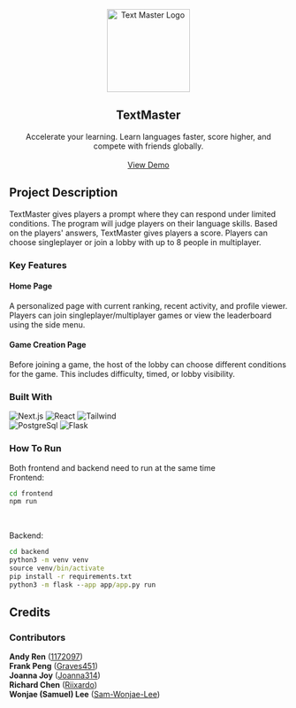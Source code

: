 <!-- INTRODUCTION -->

<div align="center">
  <a href="https://github.com/Riixardo/TextMaster">
    <img src="https://github.com/user-attachments/assets/55d86251-077e-4476-8f36-e2b339f34c07" alt="Text Master Logo" width="150" height="150">
  </a>

  <h2 align="center">TextMaster</h2>
  <p align="center">
    Accelerate your learning. Learn languages faster, score higher, and compete with friends globally.
    <br /> <br />
    <a href="https://youtu.be/6Tkb4Ml5n_s">View Demo</a>
  </p>
</div>

<!-- PROJECT DESCRIPTION -->
## Project Description
TextMaster gives players a prompt where they can respond under limited conditions. The program will judge players on their language skills. Based on the players' answers, TextMaster gives players a score. Players can choose singleplayer or join a lobby with up to 8 people in multiplayer.

### Key Features

#### Home Page
A personalized page with current ranking, recent activity, and profile viewer. Players can join singleplayer/multiplayer games or view the leaderboard using the side menu.

#### Game Creation Page
Before joining a game, the host of the lobby can choose different conditions for the game. This includes difficulty, timed, or lobby visibility.

### Built With
![Next.js](https://img.shields.io/badge/next.js-000000?style=for-the-badge&logo=nextdotjs&logoColor=white)
![React](https://img.shields.io/badge/React-20232A?style=for-the-badge&logo=react&logoColor=61DAFB)
![Tailwind](https://img.shields.io/badge/Tailwind_CSS-38B2AC?style=for-the-badge&logo=tailwind-css&logoColor=white)
\
![PostgreSql](https://img.shields.io/badge/PostgreSQL-316192?style=for-the-badge&logo=postgresql&logoColor=white)
![Flask](	https://img.shields.io/badge/Flask-000000?style=for-the-badge&logo=flask&logoColor=white)

### How To Run
Both frontend and backend need to run at the same time
<br />
Frontend:
```cmd
cd frontend
npm run
```
<br />

Backend:
```cmd
cd backend
python3 -m venv venv
source venv/bin/activate
pip install -r requirements.txt
python3 -m flask --app app/app.py run
```

<!-- CREDITS -->
## Credits
### Contributors
**Andy Ren** ([1172097](https://github.com/1172097)) \
**Frank Peng** ([Graves451](https://github.com/Graves451)) \
**Joanna Joy** ([Joanna314](https://github.com/Joanna314)) \
**Richard Chen** ([Riixardo](https://github.com/Riixardo)) \
**Wonjae (Samuel) Lee** ([Sam-Wonjae-Lee](https://github.com/Sam-Wonjae-Lee))
